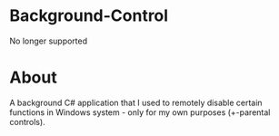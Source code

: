 # Background-Control
No longer supported
# About
A background C# application that I used to remotely disable certain functions in Windows system - only for my own purposes (+-parental controls).
